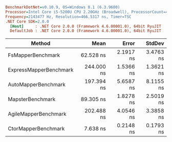 ``` ini

BenchmarkDotNet=v0.10.9, OS=Windows 8.1 (6.3.9600)
Processor=Intel Core i5-5200U CPU 2.20GHz (Broadwell), ProcessorCount=4
Frequency=2143477 Hz, Resolution=466.5317 ns, Timer=TSC
.NET Core SDK=2.0.0
  [Host]     : .NET Core 2.0.0 (Framework 4.6.00001.0), 64bit RyuJIT
  DefaultJob : .NET Core 2.0.0 (Framework 4.6.00001.0), 64bit RyuJIT


```
 |                 Method |       Mean |     Error |    StdDev |
 |----------------------- |-----------:|----------:|----------:|
 |      FsMapperBenchmark |  62.528 ns | 2.1917 ns | 3.4763 ns |
 | ExpressMapperBenchmark | 244.000 ns | 1.5366 ns | 1.3621 ns |
 |    AutoMapperBenchmark | 197.394 ns | 5.6587 ns | 8.1155 ns |
 |       MapsterBenchmark |  89.305 ns | 1.8278 ns | 2.5019 ns |
 |   AgileMapperBenchmark | 202.488 ns | 4.0546 ns | 3.3858 ns |
 |    CtorMapperBenchmark |   7.638 ns | 0.2148 ns | 0.1793 ns |
